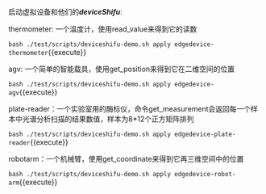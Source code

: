 启动虚拟设备和他们的***deviceShifu***:

thermometer: 一个温度计，使用read_value来得到它的读数

`bash ./test/scripts/deviceshifu-demo.sh apply edgedevice-thermometer`{{execute}}

agv: 一个简单的智能载具，使用get_position来得到它在二维空间的位置

`bash ./test/scripts/deviceshifu-demo.sh apply edgedevice-agv`{{execute}}

plate-reader：一个实验室用的酶标仪，命令get_measurement会返回每一个样本中光谱分析扫描的结果数值，样本为8*12个正方矩阵排列

`bash ./test/scripts/deviceshifu-demo.sh apply edgedevice-plate-reader`{{execute}}

robotarm：一个机械臂，使用get_coordinate来得到它再三维空间中的位置

`bash ./test/scripts/deviceshifu-demo.sh apply edgedevice-robot-arm`{{execute}}
